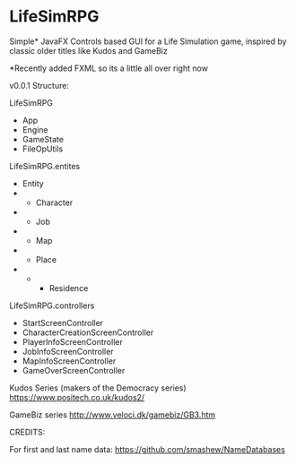 # LifeSimRPG
Simple* JavaFX Controls based GUI for a Life Simulation game, inspired by classic older titles like Kudos and GameBiz

*Recently added FXML so its a little all over right now

v0.0.1 Structure:

LifeSimRPG
+ App
+ Engine
+ GameState
+ FileOpUtils
      
LifeSimRPG.entites
+ Entity
+ +  Character
+ +  Job
+ +  Map
+ +  Place
+ + +  Residence
            
LifeSimRPG.controllers
+ StartScreenController
+ CharacterCreationScreenController
+ PlayerInfoScreenController
+ JobInfoScreenController
+ MapInfoScreenController
+ GameOverScreenController

Kudos Series (makers of the Democracy series)
https://www.positech.co.uk/kudos2/
 
GameBiz series
http://www.veloci.dk/gamebiz/GB3.htm

CREDITS:

For first and last name data:
https://github.com/smashew/NameDatabases
